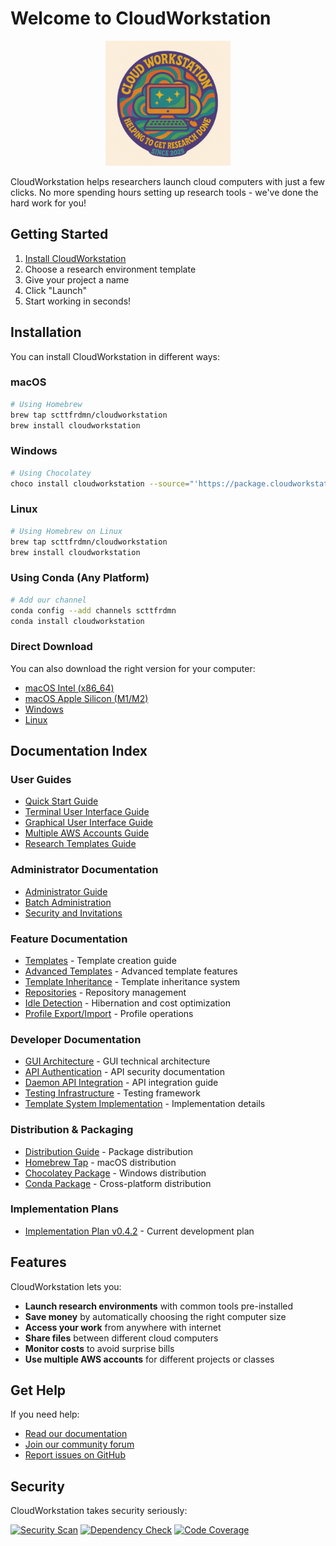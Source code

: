 # Welcome to CloudWorkstation

<p align="center">
  <img src="images/cloudworkstation.png" alt="CloudWorkstation Logo" width="200">
</p>

CloudWorkstation helps researchers launch cloud computers with just a few clicks. No more spending hours setting up research tools - we've done the hard work for you!

## Getting Started

1. [Install CloudWorkstation](#installation)
2. Choose a research environment template
3. Give your project a name
4. Click "Launch"
5. Start working in seconds!

## Installation

You can install CloudWorkstation in different ways:

### macOS

```bash
# Using Homebrew
brew tap scttfrdmn/cloudworkstation
brew install cloudworkstation
```

### Windows

```bash
# Using Chocolatey
choco install cloudworkstation --source="'https://package.cloudworkstation.org/chocolatey'"
```

### Linux

```bash
# Using Homebrew on Linux
brew tap scttfrdmn/cloudworkstation
brew install cloudworkstation
```

### Using Conda (Any Platform)

```bash
# Add our channel
conda config --add channels scttfrdmn
conda install cloudworkstation
```

### Direct Download

You can also download the right version for your computer:

- [macOS Intel (x86_64)](https://github.com/scttfrdmn/cloudworkstation/releases/latest/download/cloudworkstation-darwin-amd64.tar.gz)
- [macOS Apple Silicon (M1/M2)](https://github.com/scttfrdmn/cloudworkstation/releases/latest/download/cloudworkstation-darwin-arm64.tar.gz)
- [Windows](https://github.com/scttfrdmn/cloudworkstation/releases/latest/download/cloudworkstation-windows-amd64.zip)
- [Linux](https://github.com/scttfrdmn/cloudworkstation/releases/latest/download/cloudworkstation-linux-amd64.tar.gz)

## Documentation Index

### User Guides

- [Quick Start Guide](GETTING_STARTED.md)
- [Terminal User Interface Guide](TUI_USER_GUIDE.md)
- [Graphical User Interface Guide](GUI_USER_GUIDE.md)
- [Multiple AWS Accounts Guide](MULTI_PROFILE_GUIDE.md)
- [Research Templates Guide](TEMPLATE_FORMAT.md)

### Administrator Documentation
- [Administrator Guide](ADMINISTRATOR_GUIDE.md)
- [Batch Administration](ADMINISTRATOR_GUIDE_BATCH.md)
- [Security and Invitations](SECURE_INVITATION_ARCHITECTURE.md)

### Feature Documentation
- [Templates](TEMPLATE_FORMAT.md) - Template creation guide
- [Advanced Templates](TEMPLATE_FORMAT_ADVANCED.md) - Advanced template features  
- [Template Inheritance](TEMPLATE_INHERITANCE.md) - Template inheritance system
- [Repositories](REPOSITORIES.md) - Repository management
- [Idle Detection](IDLE_DETECTION.md) - Hibernation and cost optimization
- [Profile Export/Import](PROFILE_EXPORT_IMPORT.md) - Profile operations

### Developer Documentation
- [GUI Architecture](GUI_ARCHITECTURE.md) - GUI technical architecture
- [API Authentication](API_AUTHENTICATION.md) - API security documentation
- [Daemon API Integration](DAEMON_API_INTEGRATION.md) - API integration guide
- [Testing Infrastructure](TESTING_INFRASTRUCTURE.md) - Testing framework
- [Template System Implementation](TEMPLATE_SYSTEM_IMPLEMENTATION.md) - Implementation details

### Distribution & Packaging
- [Distribution Guide](DISTRIBUTION.md) - Package distribution
- [Homebrew Tap](HOMEBREW_TAP.md) - macOS distribution
- [Chocolatey Package](CHOCOLATEY_PACKAGE.md) - Windows distribution
- [Conda Package](CONDA_PACKAGE.md) - Cross-platform distribution

### Implementation Plans  
- [Implementation Plan v0.4.2](IMPLEMENTATION_PLAN_V0.4.2.md) - Current development plan

## Features

CloudWorkstation lets you:

- **Launch research environments** with common tools pre-installed
- **Save money** by automatically choosing the right computer size
- **Access your work** from anywhere with internet
- **Share files** between different cloud computers
- **Monitor costs** to avoid surprise bills
- **Use multiple AWS accounts** for different projects or classes

## Get Help

If you need help:

- [Read our documentation](https://docs.cloudworkstation.org)
- [Join our community forum](https://community.cloudworkstation.org)
- [Report issues on GitHub](https://github.com/scttfrdmn/cloudworkstation/issues)

## Security

CloudWorkstation takes security seriously:

[![Security Scan](https://img.shields.io/badge/Security%20Scan-Passing-brightgreen)](https://github.com/scttfrdmn/cloudworkstation/actions)
[![Dependency Check](https://img.shields.io/badge/Dependencies-No%20Known%20Vulnerabilities-brightgreen)](https://github.com/scttfrdmn/cloudworkstation/actions)
[![Code Coverage](https://img.shields.io/badge/Code%20Coverage-87%25-brightgreen)](https://github.com/scttfrdmn/cloudworkstation/actions)